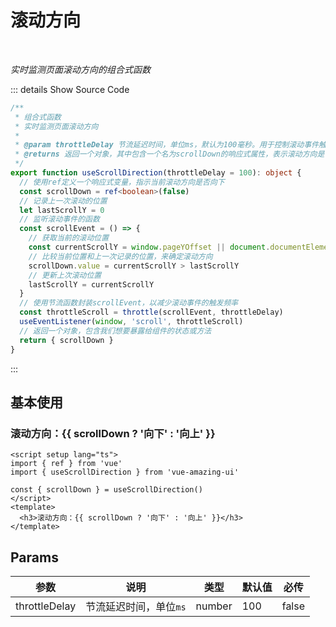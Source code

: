 # 滚动方向<BackTop />

<br/>

*实时监测页面滚动方向的组合式函数*

::: details Show Source Code

```ts
/**
 * 组合式函数
 * 实时监测页面滚动方向
 * 
 * @param throttleDelay 节流延迟时间，单位ms，默认为100毫秒。用于控制滚动事件触发的频率。
 * @returns 返回一个对象，其中包含一个名为scrollDown的响应式属性，表示滚动方向是否向下。
 */
export function useScrollDirection(throttleDelay = 100): object {
  // 使用ref定义一个响应式变量，指示当前滚动方向是否向下
  const scrollDown = ref<boolean>(false)
  // 记录上一次滚动的位置
  let lastScrollY = 0
  // 监听滚动事件的函数
  const scrollEvent = () => {
    // 获取当前的滚动位置
    const currentScrollY = window.pageYOffset || document.documentElement.scrollTop
    // 比较当前位置和上一次记录的位置，来确定滚动方向
    scrollDown.value = currentScrollY > lastScrollY
    // 更新上次滚动位置
    lastScrollY = currentScrollY
  }
  // 使用节流函数封装scrollEvent，以减少滚动事件的触发频率
  const throttleScroll = throttle(scrollEvent, throttleDelay)
  useEventListener(window, 'scroll', throttleScroll)
  // 返回一个对象，包含我们想要暴露给组件的状态或方法
  return { scrollDown }
}
```

:::

<script setup lang="ts">
import { ref } from 'vue'
import { useScrollDirection } from 'vue-amazing-ui'

const { scrollDown } = useScrollDirection()
</script>

## 基本使用

<h3>滚动方向：{{ scrollDown ? '向下' : '向上' }}</h3>

```vue
<script setup lang="ts">
import { ref } from 'vue'
import { useScrollDirection } from 'vue-amazing-ui'

const { scrollDown } = useScrollDirection()
</script>
<template>
  <h3>滚动方向：{{ scrollDown ? '向下' : '向上' }}</h3>
</template>
```

## Params

参数 | 说明 | 类型 | 默认值 | 必传
-- | -- | -- | -- | --
throttleDelay | 节流延迟时间，单位`ms` | number | 100 | false
